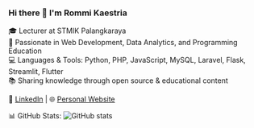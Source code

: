 ### Hi there 👋 I'm Rommi Kaestria

🎓 Lecturer at STMIK Palangkaraya  
🧠 Passionate in Web Development, Data Analytics, and Programming Education  
💻 Languages & Tools: Python, PHP, JavaScript, MySQL, Laravel, Flask, Streamlit, Flutter  
📚 Sharing knowledge through open source & educational content

🔗 [LinkedIn](https://linkedin.com/in/rommi-kaestria-34ab5594) | 🌐 [Personal Website](https://github.com/mazrommi/rommikaestria)

📊 GitHub Stats:
![GitHub stats](https://github-readme-stats.vercel.app/api?username=mazrommi&show_icons=true&theme=default)
